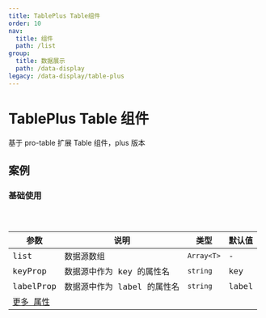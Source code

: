 ```yaml
---
title: TablePlus Table组件
order: 10
nav:
  title: 组件
  path: /list
group:
  title: 数据展示
  path: /data-display
legacy: /data-display/table-plus
---
```


# TablePlus Table 组件

基于 pro-table 扩展 Table 组件，plus 版本

## 案例

### 基础使用

<code src="./demo/demo1.tsx" />

| 参数                                                                     | 说明                        | 类型       | 默认值 |
| ------------------------------------------------------------------------ | --------------------------- | ---------- | ------ |
| list                                                                     | 数据源数组                  | `Array<T>` | -      |
| keyProp                                                                  | 数据源中作为 key 的属性名   | `string`   | key    |
| labelProp                                                                | 数据源中作为 label 的属性名 | `string`   | label  |
| [更多 属性 ](https://next.ant.design/components/select-cn/#Select-props) |                             |            |        |

